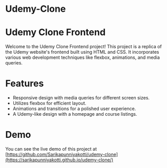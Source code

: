 # Udemy-Clone
# Udemy Clone Frontend
Welcome to the Udemy Clone Frontend project! This project is a replica of the Udemy website's frontend built using HTML and CSS. It incorporates various web development techniques like flexbox, animations, and media queries.
# Features
- Responsive design with media queries for different screen sizes.
- Utilizes flexbox for efficient layout.
- Animations and transitions for a polished user experience.
- A Udemy-like design with a homepage and course listings.
# Demo
You can see the live demo of this project at [https://github.com/Sarikapunniyakotti/udemy-clone](https://sarikapunniyakotti.github.io/udemy-clone/)

